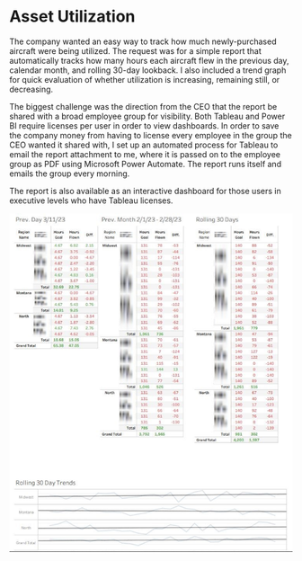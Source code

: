 # Asset Utilization

The company wanted an easy way to track how much newly-purchased aircraft were being utilized. The request was for a simple report that automatically tracks how many hours each aircraft flew in the previous day, calendar month, and rolling 30-day lookback. I also included a trend graph for quick evaluation of whether utilization is increasing, remaining still, or decreasing.

The biggest challenge was the direction from the CEO that the report be shared with a broad employee group for visibility. Both Tableau and Power BI require licenses per user in order to view dashboards. In order to save the company money from having to license every employee in the group the CEO wanted it shared with, I set up an automated process for Tableau to email the report attachment to me, where it is passed on to the employee group as PDF using Microsoft Power Automate. The report runs itself and emails the group every morning.

The report is also available as an interactive dashboard for those users in executive levels who have Tableau licenses.


![](https://github.com/sfisher2277/Asset-Utilization/blob/main/images/Fulfillment.JPG)

